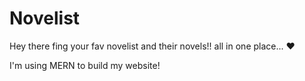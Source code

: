 # Novelist 

Hey there fing your fav novelist and their novels!! all in one place... ❤️

I'm using MERN to build my website!
